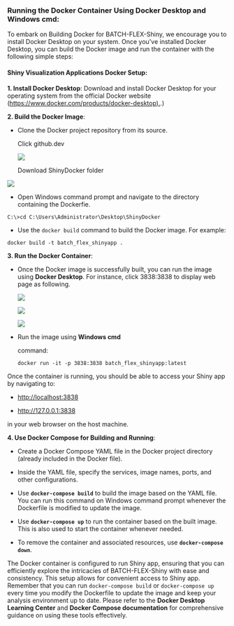 ### **Running the Docker Container Using Docker Desktop and Windows cmd**:

To embark on Building Docker for BATCH-FLEX-Shiny, we encourage you to install Docker Desktop on your system. Once you've installed Docker Desktop, you can build the Docker image and run the container with the following simple steps:

#### **Shiny Visualization Applications Docker Setup:**

**1. Install Docker Desktop**: Download and install Docker Desktop for your operating system from the official Docker website ([https://www.docker.com/products/docker-desktop).](https://www.docker.com/products/docker-desktop).)

**2. Build the Docker Image**:

-   Clone the Docker project repository from its source.

    Click github.dev

    ![](https://github.com/shawlab-moffitt/BATCH-FLEX-ShinyApp/blob/main/ShinyDocker/BATCH-FLEX-Shiny%20Docker%20Desktop%20images_04.png?raw=true)

    Download ShinyDocker folder

![](https://github.com/shawlab-moffitt/BATCH-FLEX-ShinyApp/blob/main/ShinyDocker/BATCH-FLEX-Shiny%20Docker%20Desktop%20images_05.png?raw=true)

-   Open Windows command prompt and navigate to the directory containing the Dockerfie.

```         
C:\>cd C:\Users\Administrator\Desktop\ShinyDocker
```

-   Use the `docker build` command to build the Docker image. For example:

```         
docker build -t batch_flex_shinyapp .
```

**3. Run the Docker Container**:

-   Once the Docker image is successfully built, you can run the image using **Docker Desktop**. For instance, click 3838:3838 to display web page as following.

    ![](https://github.com/shawlab-moffitt/BATCH-FLEX-ShinyApp/blob/main/ShinyDocker/BATCH-FLEX-Shiny%20Docker%20Desktop%20images_01.png?raw=true)

    ![](https://github.com/shawlab-moffitt/BATCH-FLEX-ShinyApp/blob/main/ShinyDocker/BATCH-FLEX-Shiny%20Docker%20Desktop%20images_02.png?raw=true)

    ![](https://github.com/shawlab-moffitt/BATCH-FLEX-ShinyApp/blob/main/ShinyDocker/BATCH-FLEX-Shiny%20Docker%20Desktop%20images_03.png?raw=true)

-   Run the image using **Windows cmd**

    command:

    ```         
    docker run -it -p 3838:3838 batch_flex_shinyapp:latest
    ```

Once the container is running, you should be able to access your Shiny app by navigating to:

-   <http://localhost:3838>

-   <http://127.0.0.1:3838>

in your web browser on the host machine.

**4. Use Docker Compose for Building and Running**:

-   Create a Docker Compose YAML file in the Docker project directory (already included in the Docker file).

-   Inside the YAML file, specify the services, image names, ports, and other configurations.

-   Use **`docker-compose build`** to build the image based on the YAML file. You can run this command on Windows command prompt whenever the Dockerfile is modified to update the image.

-   Use **`docker-compose up`** to run the container based on the built image. This is also used to start the container whenever needed.

-   To remove the container and associated resources, use **`docker-compose down`**.

The Docker container is configured to run Shiny app, ensuring that you can efficiently explore the intricacies of BATCH-FLEX-Shiny with ease and consistency. This setup allows for convenient access to Shiny app. Remember that you can run `docker-compose build` or `docker-compose up` every time you modify the Dockerfile to update the image and keep your analysis environment up to date. Please refer to the **Docker Desktop Learning Center** and **Docker Compose documentation** for comprehensive guidance on using these tools effectively.
